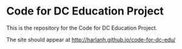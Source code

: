 Code for DC Education Project
===============

This is the repository for the Code for DC Education Project.

The site should appear at http://harlanh.github.io/code-for-dc-edu/
